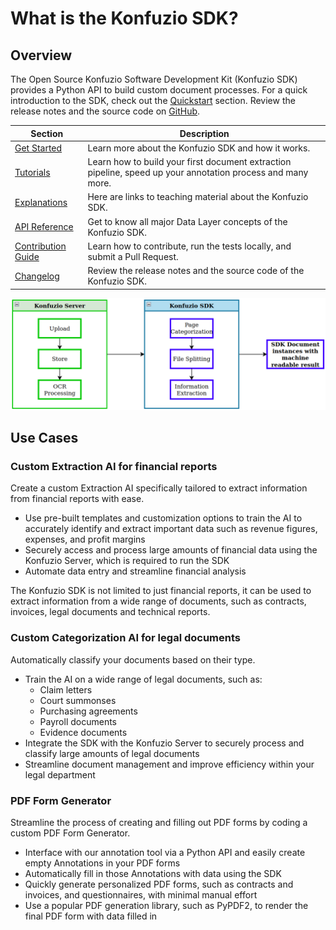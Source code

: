 # What is the Konfuzio SDK?

## Overview

The Open Source Konfuzio Software Development Kit (Konfuzio SDK) provides a Python API to build custom document processes. For a quick introduction to the SDK, check out the [Quickstart](https://dev.konfuzio.com/sdk/home/index.html) section. Review the release notes and the source code on [GitHub](https://github.com/konfuzio-ai/konfuzio-sdk/releases).

| Section                                                           | Description                                                                                                 |
|-------------------------------------------------------------------|-------------------------------------------------------------------------------------------------------------|
| [Get Started](get_started.html)                                   | Learn more about the Konfuzio SDK and how it works.                                                         |
| [Tutorials](examples/examples.html)                               | Learn how to build your first document extraction pipeline, speed up your annotation process and many more. |
| [Explanations](explanations.html)                                 | Here are links to teaching material about the Konfuzio SDK.                                                 |
| [API Reference](sourcecode.html)                                  | Get to know all major Data Layer concepts of the Konfuzio SDK.                                              |
| [Contribution Guide](contribution.html)                           | Learn how to contribute, run the tests locally, and submit a Pull Request.                                  |
| [Changelog](https://github.com/konfuzio-ai/konfuzio-sdk/releases) | Review the release notes and the source code of the Konfuzio SDK.                                           |

![sdk_pipeline](home/sdk_pipeline.png)

## Use Cases

### Custom Extraction AI for financial reports

Create a custom Extraction AI specifically tailored to extract information from financial reports with ease.

- Use pre-built templates and customization options to train the AI to accurately identify and extract important data such as revenue figures, expenses, and profit margins
- Securely access and process large amounts of financial data using the Konfuzio Server, which is required to run the SDK
- Automate data entry and streamline financial analysis

The Konfuzio SDK is not limited to just financial reports, it can be used to extract information from a wide range of documents, 
such as contracts, invoices, legal documents and technical reports.

### Custom Categorization AI for legal documents

Automatically classify your documents based on their type.

- Train the AI on a wide range of legal documents, such as:
  - Claim letters
  - Court summonses
  - Purchasing agreements
  - Payroll documents
  - Evidence documents
- Integrate the SDK with the Konfuzio Server to securely process and classify large amounts of legal documents
- Streamline document management and improve efficiency within your legal department

### PDF Form Generator

Streamline the process of creating and filling out PDF forms by coding a custom PDF Form Generator.

- Interface with our annotation tool via a Python API and easily create empty Annotations in your PDF forms
- Automatically fill in those Annotations with data using the SDK
- Quickly generate personalized PDF forms, such as contracts and invoices, and questionnaires, with minimal manual effort
- Use a popular PDF generation library, such as PyPDF2, to render the final PDF form with data filled in

